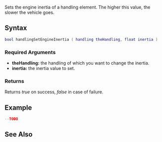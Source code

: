 Sets the engine inertia of a handling element. The higher this value, the slower the vehicle goes.

Syntax
------

``` lua
bool handlingSetEngineInertia ( handling theHandling, float inertia )
```

### Required Arguments

-   **theHandling:** the handling of which you want to change the inertia.
-   **inertia:** the inertia value to set.

### Returns

Returns *true* on success, *false* in case of failure.

Example
-------

``` lua
--TODO
```

See Also
--------
